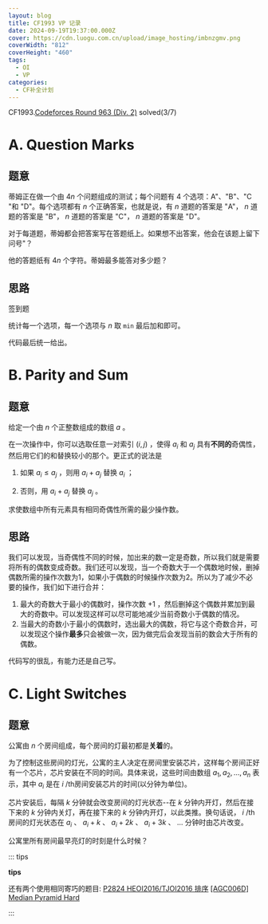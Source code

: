 ```yaml
---
layout: blog
title: CF1993 VP 记录
date: 2024-09-19T19:37:00.000Z
cover: https://cdn.luogu.com.cn/upload/image_hosting/imbnzgmv.png
coverWidth: "812"
coverHeight: "460"
tags:
  - OI
  - VP
categories:
  - CF补全计划
---
```

CF1993.[Codeforces Round 963 (Div. 2)](https://codeforces.com/contest/1993) solved(3/7)

<!---more--->

# A. Question Marks

## 题意
蒂姆正在做一个由 $4n$ 个问题组成的测试；每个问题有 $4$ 个选项：A"、"B"、"C "和 "D"。每个选项都有 $n$ 个正确答案，也就是说，有 $n$ 道题的答案是 "A"， $n$ 道题的答案是 "B"， $n$ 道题的答案是 "C"， $n$ 道题的答案是 "D"。

对于每道题，蒂姆都会把答案写在答题纸上。如果想不出答案，他会在该题上留下问号"？

他的答题纸有 $4n$ 个字符。蒂姆最多能答对多少题？

## 思路

签到题

统计每一个选项，每一个选项与 $n$ 取 `min` 最后加和即可。

代码最后统一给出。

# B. Parity and Sum

## 题意
给定一个由 $n$ 个正整数组成的数组 $a$ 。

在一次操作中，你可以选取任意一对索引 $(i, j)$ ，使得 $a_i$ 和 $a_j$ 具有**不同的**奇偶性，然后用它们的和替换较小的那个。更正式的说法是

1. 如果 $a_i \leq a_j$ ，则用 $a_i + a_j$ 替换 $a_i$ ；

2. 否则，用 $a_i + a_j$ 替换 $a_j$ 。

求使数组中所有元素具有相同奇偶性所需的最少操作数。

## 思路

我们可以发现，当奇偶性不同的时候，加出来的数一定是奇数，所以我们就是需要将所有的偶数变成奇数。我们还可以发现，当一个奇数大于一个偶数地时候，删掉偶数所需的操作次数为1，如果小于偶数的时候操作次数为2。所以为了减少不必要的操作，我们如下进行合并：

1. 最大的奇数大于最小的偶数时，操作次数 $+1$ ，然后删掉这个偶数并累加到最大的奇数中。可以发现这样可以尽可能地减少当前奇数小于偶数的情况。
2. 当最大的奇数小于最小的偶数时，选出最大的偶数，将它与这个奇数合并，可以发现这个操作**最多**只会被做一次，因为做完后会发现当前的数会大于所有的偶数。

代码写的很乱，有能力还是自己写。

# C. Light Switches

## 题意
公寓由 $n$ 个房间组成，每个房间的灯最初都是**关着**的。

为了控制这些房间的灯光，公寓的主人决定在房间里安装芯片，这样每个房间正好有一个芯片，芯片安装在不同的时间。具体来说，这些时间由数组 $a_1, a_2, \ldots, a_n$ 表示，其中 $a_i$ 是在 $i$ /th房间安装芯片的时间(以分钟为单位)。

芯片安装后，每隔 $k$ 分钟就会改变房间的灯光状态--在 $k$ 分钟内开灯，然后在接下来的 $k$ 分钟内关灯，再在接下来的 $k$ 分钟内开灯，以此类推。换句话说， $i$ /th房间的灯光状态在 $a_i$ 、 $a_i + k$ 、 $a_i + 2k$ 、 $a_i + 3k$ 、 $\ldots$ 分钟时由芯片改变。

公寓里所有房间最早亮灯的时刻是什么时候？


::: tips

**tips**

还有两个使用相同寄巧的题目:
[P2824 HEOI2016/TJOI2016 排序](https://www.luogu.com.cn/problem/P2824) 
[\[AGC006D\] Median Pyramid Hard ](https://www.luogu.com.cn/problem/AT_agc006_d)

:::
